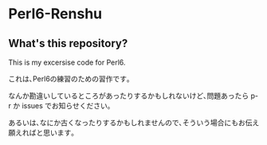 # Perl6-Renshu

## What's this repository?

This is my excersise code for Perl6.

これは､Perl6の練習のための習作です｡

なんか勘違いしているところがあったりするかもしれないけど､問題あったら p-r か issues でお知らせください｡

あるいは､なにか古くなったりするかもしれませんので､そういう場合にもお伝え願えればと思います｡

